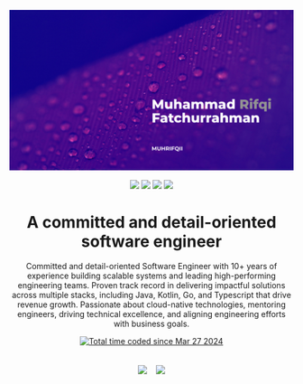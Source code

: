 ![cover](assets/cover_image.png)

<div align="center">
<a href="https://muhrifqii.com"><img src="https://img.shields.io/badge/-muhrifqii.com-green?style=flat-square&link=https://muhrifqii.com" /></a>
<a href="mailto:muh_rif@live.com"><img src="https://img.shields.io/badge/-muh_rif@live.com-1013a8?style=flat-square&logo=microsoft-outlook&logoColor=white&link=mailto:muh_rif@live.com" /></a>
<a href="https://www.linkedin.com/in/muhrifqi"><img src="https://img.shields.io/badge/-muhrifqii-blue?style=flat-square&logo=Linkedin&logoColor=white&link=https://www.linkedin.com/in/muhrifqii" /></a>
<a href="https://www.twitter.com/muhrifqii"><img src="https://img.shields.io/badge/-@muhrifqii-4043c8?style=flat-square&logo=twitter&logoColor=white&link=https://www.twitter.com/muhrifqii)"/></a>
</div>

<div align="center">
  <h1>
    A committed and detail-oriented software engineer
  </h1>
  <p>Committed and detail-oriented Software Engineer with 10+ years of experience building scalable systems and leading high-performing engineering teams. Proven track record in delivering impactful solutions across multiple stacks, including Java, Kotlin, Go, and Typescript that drive revenue growth. Passionate about cloud-native technologies, mentoring engineers, driving technical excellence, and aligning engineering efforts with business goals.</p>
<!--   <p>
    I have wide coverage of technology for multiple stacks. My experience started with native mobile dev for 5 years using Java, Kotlin, and Swift language. Continued with more than 5 years of experience in Fullstack Development, using Spring Boot Java as the backend, and using both react and angular as the frontend, all running on Google Cloud Platform.
  </p> -->
</div>
<div align="center">
  <a href="https://wakatime.com/@018e7cc3-0f6c-4100-a3fe-eca695d4adb4"><img src="https://wakatime.com/badge/user/018e7cc3-0f6c-4100-a3fe-eca695d4adb4.svg" alt="Total time coded since Mar 27 2024" /></a></div>
<div align="center">
<br/>
<br/>

<picture>
  <!-- <source
    srcset="https://github-readme-stats.vercel.app/api?username=muhrifqii&show_icons=true&theme=dark"
    media="(prefers-color-scheme: dark)"
  /> -->
  <!-- <source
    srcset="https://github-readme-stats.vercel.app/api?username=muhrifqii&show_icons=true"
    media="(prefers-color-scheme: light), (prefers-color-scheme: no-preference)"
  /> -->
  <img src="https://github-readme-stats.vercel.app/api?username=muhrifqii&show_icons=true&rank_icons=github&show=prs_merged" />
</picture>
&nbsp;&nbsp;
<picture>
  <img src="https://github-readme-stats.vercel.app/api/top-langs/?username=muhrifqii&size_weight=0.9&count_weight=0.5&layout=compact&langs_count=12&hide=makefile,html,scss,css,vim%20script,c%23,renderscript"/>
</picture>
</div>
